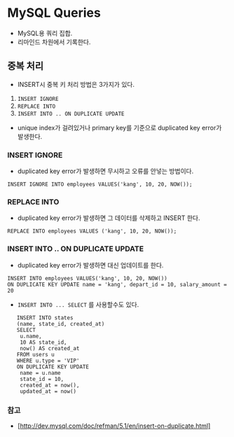 # MySQL Queries

* MySQL용 쿼리 집합. 
* 리마인드 차원에서 기록한다.


## 중복 처리
*  INSERT시 중복 키 처리 방법은 3가지가 있다.

1. `INSERT IGNORE`
2. `REPLACE INTO`
3. `INSERT INTO .. ON DUPLICATE UPDATE`

* unique index가 걸려있거나 primary key를 기준으로 duplicated key error가 발생한다.

### INSERT IGNORE
* duplicated key error가 발생하면 무시하고 오류를 안넣는 방법이다.
```
INSERT IGNORE INTO employees VALUES('kang', 10, 20, NOW());
```
### REPLACE INTO
* duplicated key error가 발생하면 그 데이터를 삭제하고 INSERT 한다.

```
REPLACE INTO employees VALUES ('kang', 10, 20, NOW());
```
### INSERT INTO .. ON DUPLICATE UPDATE
*  duplicated key error가 발생하면 대신 업데이트를 한다.
```
INSERT INTO employees VALUES('kang', 10, 20, NOW())
ON DUPLICATE KEY UPDATE name = 'kang', depart_id = 10, salary_amount = 20
```
* `INSERT INTO ... SELECT` 를 사용할수도 있다.
```
   INSERT INTO states
   (name, state_id, created_at)
   SELECT  
   	u.name,
   	10 AS state_id, 
    now() AS created_at
   FROM users u
   WHERE u.type = 'VIP'
   ON DUPLICATE KEY UPDATE 
   	name = u.name
    state_id = 10, 
   	created_at = now(),
   	updated_at = now()   
```

### 참고 
* [http://dev.mysql.com/doc/refman/5.1/en/insert-on-duplicate.html] 
